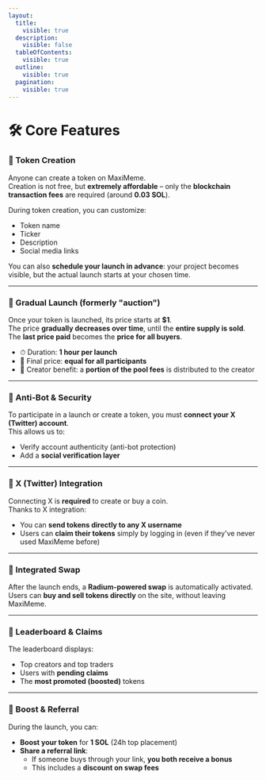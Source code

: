 ```yaml
---
layout:
  title:
    visible: true
  description:
    visible: false
  tableOfContents:
    visible: true
  outline:
    visible: true
  pagination:
    visible: true
---
```


# 🛠️ Core Features

### 🔹 Token Creation

Anyone can create a token on MaxiMeme.\
Creation is not free, but **extremely affordable** – only the **blockchain transaction fees** are required (around **0.03 SOL**).

During token creation, you can customize:

* Token name
* Ticker
* Description
* Social media links

You can also **schedule your launch in advance**: your project becomes visible, but the actual launch starts at your chosen time.

***

### 🔹 Gradual Launch (formerly "auction")

Once your token is launched, its price starts at **$1**.\
The price **gradually decreases over time**, until the **entire supply is sold**.\
The **last price paid** becomes the **price for all buyers**.

* ⏱ Duration: **1 hour per launch**
* 🎯 Final price: **equal for all participants**
* 🎁 Creator benefit: a **portion of the pool fees** is distributed to the creator

***

### 🔹 Anti-Bot & Security

To participate in a launch or create a token, you must **connect your X (Twitter) account**.\
This allows us to:

* Verify account authenticity (anti-bot protection)
* Add a **social verification layer**

***

### 🔹 X (Twitter) Integration

Connecting X is **required** to create or buy a coin.\
Thanks to X integration:

* You can **send tokens directly to any X username**
* Users can **claim their tokens** simply by logging in (even if they've never used MaxiMeme before)

***

### 🔹 Integrated Swap

After the launch ends, a **Radium-powered swap** is automatically activated.\
Users can **buy and sell tokens directly** on the site, without leaving MaxiMeme.

***

### 🔹 Leaderboard & Claims

The leaderboard displays:

* Top creators and top traders
* Users with **pending claims**
* The **most promoted (boosted)** tokens

***

### 🔹 Boost & Referral

During the launch, you can:

* **Boost your token** for **1 SOL** (24h top placement)
* **Share a referral link**:
  * If someone buys through your link, **you both receive a bonus**
  * This includes a **discount on swap fees**
